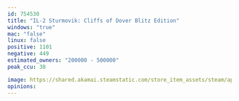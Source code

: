 ```yaml
---
id: 754530
title: "IL-2 Sturmovik: Cliffs of Dover Blitz Edition"
windows: "true"
mac: "false"
linux: false
positive: 1101
negative: 449
estimated_owners: "200000 - 500000"
peak_ccu: 38

image: https://shared.akamai.steamstatic.com/store_item_assets/steam/apps/754530/header.jpg?t=1721725991
opinions:
---
```


